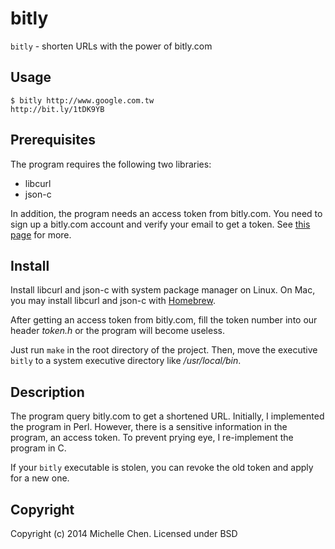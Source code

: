 # bitly

`bitly` - shorten URLs with the power of bitly.com

## Usage

```
$ bitly http://www.google.com.tw
http://bit.ly/1tDK9YB
```

## Prerequisites

The program requires the following two libraries:

- libcurl
- json-c

In addition, the program needs an access token from bitly.com. You need to sign up a bitly.com account and verify your email to get a token.  See [this page](https://bitly.com/a/oauth_apps) for more.

## Install

Install libcurl and json-c with system package manager on Linux.  On Mac, you may install libcurl and json-c with [Homebrew](http://brew.sh/).

After getting an access token from bitly.com, fill the token number into our header *token.h* or the program will become useless.

Just run `make` in the root directory of the project.  Then, move the executive `bitly` to a system executive directory like */usr/local/bin*.

## Description

The program query bitly.com to get a shortened URL.  Initially, I implemented the program in Perl.  However, there is a sensitive information in the program, an access token.  To prevent prying eye, I re-implement the program in C.

If your `bitly` executable is stolen, you can revoke the old token and apply for a new one.

## Copyright

Copyright (c) 2014 Michelle Chen. Licensed under BSD
